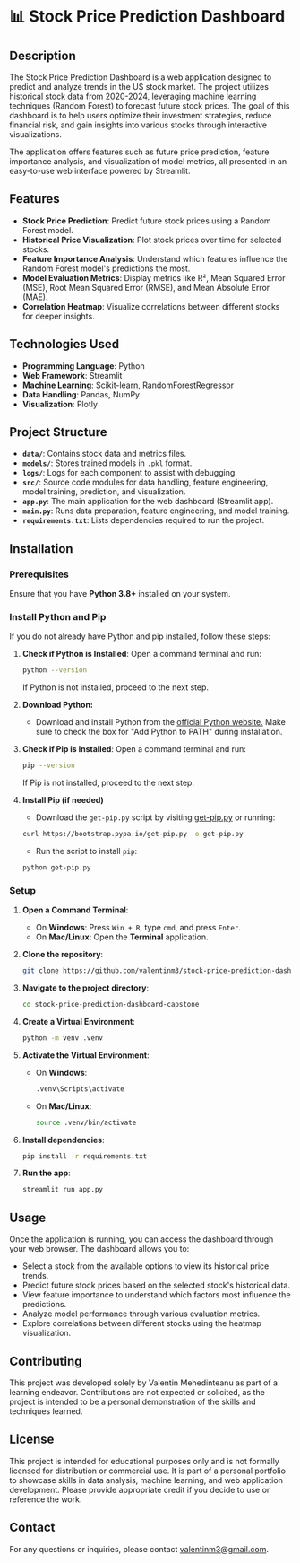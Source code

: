 # 📊 Stock Price Prediction Dashboard

## Description
The Stock Price Prediction Dashboard is a web application designed to predict and analyze trends in the US stock market. The project utilizes historical stock data from 2020-2024, leveraging machine learning techniques (Random Forest) to forecast future stock prices. The goal of this dashboard is to help users optimize their investment strategies, reduce financial risk, and gain insights into various stocks through interactive visualizations.

The application offers features such as future price prediction, feature importance analysis, and visualization of model metrics, all presented in an easy-to-use web interface powered by Streamlit.

## Features
- **Stock Price Prediction**: Predict future stock prices using a Random Forest model.
- **Historical Price Visualization**: Plot stock prices over time for selected stocks.
- **Feature Importance Analysis**: Understand which features influence the Random Forest model's predictions the most.
- **Model Evaluation Metrics**: Display metrics like R², Mean Squared Error (MSE), Root Mean Squared Error (RMSE), and Mean Absolute Error (MAE).
- **Correlation Heatmap**: Visualize correlations between different stocks for deeper insights.

## Technologies Used
- **Programming Language**: Python
- **Web Framework**: Streamlit
- **Machine Learning**: Scikit-learn, RandomForestRegressor
- **Data Handling**: Pandas, NumPy
- **Visualization**: Plotly

## Project Structure

- **`data/`**: Contains stock data and metrics files.
- **`models/`**: Stores trained models in `.pkl` format.
- **`logs/`**: Logs for each component to assist with debugging.
- **`src/`**: Source code modules for data handling, feature engineering, model training, prediction, and visualization.
- **`app.py`**: The main application for the web dashboard (Streamlit app).
- **`main.py`**: Runs data preparation, feature engineering, and model training.
- **`requirements.txt`**: Lists dependencies required to run the project.

## Installation

### Prerequisites
Ensure that you have **Python 3.8+** installed on your system.

### Install Python and Pip
If you do not already have Python and pip installed, follow these steps:

1. **Check if Python is Installed**:
   Open a command terminal and run:
   ```sh
   python --version
   ```
   If Python is not installed, proceed to the next step.  

2. **Download Python:**
   - Download and install Python from the [official Python website.](https://www.python.org/downloads/) Make sure to
     check the box for "Add Python to PATH" during installation.

3. **Check if Pip is Installed**:
   Open a command terminal and run:
   ```sh
   pip --version
   ```
   If Pip is not installed, proceed to the next step.
4. **Install Pip (if needed)**
   - Download the `get-pip.py` script by visiting [get-pip.py](https://bootstrap.pypa.io/get-pip.py) or running:
   ```sh
   curl https://bootstrap.pypa.io/get-pip.py -o get-pip.py
   ```
   - Run the script to install `pip`:
   ```sh
   python get-pip.py
   ```

### Setup

1. **Open a Command Terminal**:
   - On **Windows**: Press `Win + R`, type `cmd`, and press `Enter`.
   - On **Mac/Linux**: Open the **Terminal** application.

2. **Clone the repository**:
    ```sh
    git clone https://github.com/valentinm3/stock-price-prediction-dashboard-capstone.git
    ```
3. **Navigate to the project directory**:
    ```sh
    cd stock-price-prediction-dashboard-capstone
    ```
4. **Create a Virtual Environment**:
    ```sh
    python -m venv .venv
    ```
5. **Activate the Virtual Environment**:
   - On **Windows**:
     ```sh
     .venv\Scripts\activate
     ```
   - On **Mac/Linux**:
     ```sh
     source .venv/bin/activate
     ```
6. **Install dependencies**:
    ```sh
    pip install -r requirements.txt
    ```
7. **Run the app**:
    ```sh
    streamlit run app.py
    ```

## Usage
Once the application is running, you can access the dashboard through your web browser. The dashboard allows you to:

- Select a stock from the available options to view its historical price trends.
- Predict future stock prices based on the selected stock's historical data.
- View feature importance to understand which factors most influence the predictions.
- Analyze model performance through various evaluation metrics.
- Explore correlations between different stocks using the heatmap visualization.

## Contributing
This project was developed solely by Valentin Mehedinteanu as part of a learning endeavor. Contributions are not 
expected or solicited, as the project is intended to be a personal demonstration of the skills and techniques learned.

## License
This project is intended for educational purposes only and is not formally licensed for distribution or commercial use. 
It is part of a personal portfolio to showcase skills in data analysis, machine learning, and web application 
development. Please provide appropriate credit if you decide to use or reference the work.

## Contact
For any questions or inquiries, please contact [valentinm3@gmail.com](mailto:valentinm3@gmail.com).
